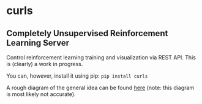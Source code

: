 # curls
## Completely Unsupervised Reinforcement Learning Server

Control reinforcement learning training and visualization via REST API.  This is (clearly) a work in progress.

You can, however, install it using pip:
`pip install curls`

A rough diagram of the general idea can be found <a href="/curls/framework/architecture.pdf"> here</a> (note: this diagram is most likely not accurate).